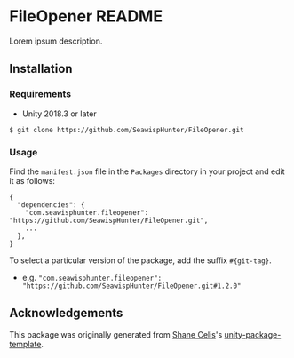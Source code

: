 # FileOpener README

Lorem ipsum description.

## Installation

### Requirements

* Unity 2018.3 or later

```
$ git clone https://github.com/SeawispHunter/FileOpener.git
```

### Usage

Find the `manifest.json` file in the `Packages` directory in your project and edit it as follows:
```
{
  "dependencies": {
    "com.seawisphunter.fileopener": "https://github.com/SeawispHunter/FileOpener.git",
    ...
  },
}
```
To select a particular version of the package, add the suffix `#{git-tag}`.

* e.g. `"com.seawisphunter.fileopener": "https://github.com/SeawispHunter/FileOpener.git#1.2.0"`


## Acknowledgements

This package was originally generated from [Shane Celis](https://twitter.com/shanecelis)'s [unity-package-template](https://github.com/shanecelis/unity-package-template).
